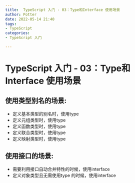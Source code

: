 ```yaml
---
title:  TypeScript 入门 - 03：Type和Interface 使用场景
author: Potter
date: 2022-05-14 21:40
tags: 
- TypeScript
categories: 
- TypeScript 入门

---
```


# TypeScript 入门 - 03：Type和Interface 使用场景

## 使用类型别名的场景:

- 定义基本类型的别名时，使用type
- 定义元组类型时，使用type
- 定义函数类型时，使用type
- 定义联合类型时，使用type
- 定义映射类型时，使用type

## 使用接口的场景:

- 需要利用接口自动合并特性的时候，使用interface
- 定义对象类型且无需使用type 的时候，使用interface

